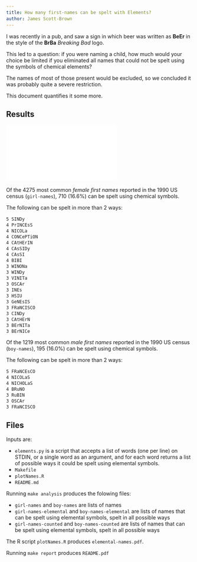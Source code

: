 ```yaml
---
title: How many first-names can be spelt with Elements?
author: James Scott-Brown
---
```


I was recently in a pub, and saw a sign in which beer was written as **BeEr** in the style of the **BrBa** *Breaking Bad* logo.

This led to a question: if you were naming a child, how much would your choice be limited if you eliminated all names that could not be spelt using the symbols of chemical elements?

The names of most of those present would be excluded, so we concluded it was probably quite a severe restriction.

This document quantifies it some more.

## Results

![Proportion of names that can be spelt using elemental symbols. ](elemental-names.pdf)

Of the 4275 most common *female first names* reported in the 1990 US census (``girl-names``), 710 (16.6%) can be spelt using chemical symbols.

The following can be spelt in more than 2 ways:

    5 SINDy
    4 PrINCEsS
    4 NICOLa
    4 CONCePTiON
    4 CAtHErIN
    4 CAsSIDy
    4 CAsSI
    4 BIBI
    3 WINONa
    3 WINDy
    3 VINITa
    3 OSCAr
    3 INEs
    3 HSIU
    3 GeNEsIS
    3 FRaNCISCO
    3 CINDy
    3 CAtHErN
    3 BErNITa
    3 BErNICe


Of the 1219 most common *male first names* reported in the 1990 US census (``boy-names``), 195 (16.0%) can be spelt using chemical symbols.

The following can be spelt in more than 2 ways:

    5 FRaNCEsCO
    4 NICOLaS
    4 NICHOLaS
    4 BRuNO
    3 RuBIN
    3 OSCAr
    3 FRaNCISCO


## Files

Inputs are:

* ``elements.py`` is a script that accepts a list of words (one per line) on STDIN, or a single word as an argument, and for each word returns a list of possible ways it could be spelt using elemental symbols.
* ``Makefile`` 
* ``plotNames.R``
* ``README.md``

Running ``make analysis`` produces the folowing files:

* ``girl-names`` and ``boy-names`` are lists of names
* ``girl-names-elemental`` and ``boy-names-elemental`` are lists of names that can be spelt using elemental symbols, spelt in all possible ways
* ``girl-names-counted`` and ``boy-names-counted`` are lists of names that can be spelt using elemental symbols, spelt in all possible ways

The R script ``plotNames.R`` produces ``elemental-names.pdf``. 

Running ``make report`` produces ``README.pdf``
